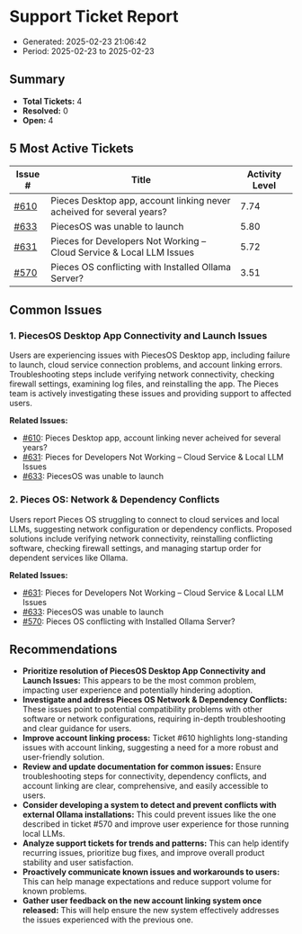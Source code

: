 # Support Ticket Report
- Generated: 2025-02-23 21:06:42
- Period: 2025-02-23 to 2025-02-23

## Summary
- **Total Tickets:** 4
- **Resolved:** 0
- **Open:** 4

## 5 Most Active Tickets
| Issue # | Title | Activity Level |
|---------|-------|----------------|
| [#610](https://github.com/pieces-app/support/issues/610) | Pieces Desktop app, account linking never acheived for several years? | 7.74 |
| [#633](https://github.com/pieces-app/support/issues/633) | PiecesOS was unable to launch | 5.80 |
| [#631](https://github.com/pieces-app/support/issues/631) | Pieces for Developers Not Working – Cloud Service & Local LLM Issues | 5.72 |
| [#570](https://github.com/pieces-app/support/issues/570) | Pieces OS conflicting with Installed Ollama Server? | 3.51 |

## Common Issues
### 1. PiecesOS Desktop App Connectivity and Launch Issues
Users are experiencing issues with PiecesOS Desktop app, including failure to launch, cloud service connection problems, and account linking errors. Troubleshooting steps include verifying network connectivity, checking firewall settings, examining log files, and reinstalling the app. The Pieces team is actively investigating these issues and providing support to affected users.

**Related Issues:**
- [#610](https://github.com/pieces-app/support/issues/610): Pieces Desktop app, account linking never acheived for several years?
- [#631](https://github.com/pieces-app/support/issues/631): Pieces for Developers Not Working – Cloud Service & Local LLM Issues
- [#633](https://github.com/pieces-app/support/issues/633): PiecesOS was unable to launch

### 2. Pieces OS: Network & Dependency Conflicts
Users report Pieces OS struggling to connect to cloud services and local LLMs, suggesting network configuration or dependency conflicts. Proposed solutions include verifying network connectivity, reinstalling conflicting software, checking firewall settings, and managing startup order for dependent services like Ollama.

**Related Issues:**
- [#631](https://github.com/pieces-app/support/issues/631): Pieces for Developers Not Working – Cloud Service & Local LLM Issues
- [#633](https://github.com/pieces-app/support/issues/633): PiecesOS was unable to launch
- [#570](https://github.com/pieces-app/support/issues/570): Pieces OS conflicting with Installed Ollama Server?


## Recommendations
- **Prioritize resolution of PiecesOS Desktop App Connectivity and Launch Issues:** This appears to be the most common problem, impacting user experience and potentially hindering adoption.
- **Investigate and address Pieces OS Network & Dependency Conflicts:** These issues point to potential compatibility problems with other software or network configurations, requiring in-depth troubleshooting and clear guidance for users.
- **Improve account linking process:** Ticket #610 highlights long-standing issues with account linking, suggesting a need for a more robust and user-friendly solution.
- **Review and update documentation for common issues:** Ensure troubleshooting steps for connectivity, dependency conflicts, and account linking are clear, comprehensive, and easily accessible to users.
- **Consider developing a system to detect and prevent conflicts with external Ollama installations:** This could prevent issues like the one described in ticket #570 and improve user experience for those running local LLMs.
- **Analyze support tickets for trends and patterns:** This can help identify recurring issues, prioritize bug fixes, and improve overall product stability and user satisfaction.
- **Proactively communicate known issues and workarounds to users:** This can help manage expectations and reduce support volume for known problems.
- **Gather user feedback on the new account linking system once released:** This will help ensure the new system effectively addresses the issues experienced with the previous one.
